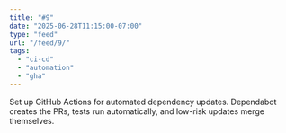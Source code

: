 ```yaml
---
title: "#9"
date: "2025-06-28T11:15:00-07:00"
type: "feed"
url: "/feed/9/"
tags:
  - "ci-cd"
  - "automation"
  - "gha"
---
```


Set up GitHub Actions for automated dependency updates. Dependabot creates the PRs, tests run automatically, and low-risk updates merge themselves.
